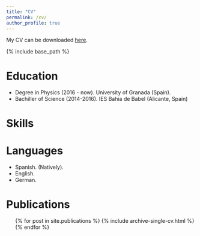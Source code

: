 ```yaml
---
title: "CV"
permalink: /cv/
author_profile: true
---
```


My CV can be downloaded <a href="/cv/cv_esquematico_arturosirvent.pdf" download>here</a>.


{% include base_path %}

Education
======
* Degree in Physics (2016 - now). University of Granada (Spain).
* Bachiller of Science (2014-2016). IES Bahia de Babel (Alicante, Spain)

Skills
======


Languages
======
*  Spanish. (Natively).
*  English. 
*  German.


Publications
======
  <ul>{% for post in site.publications %}
    {% include archive-single-cv.html %}
  {% endfor %}</ul>
